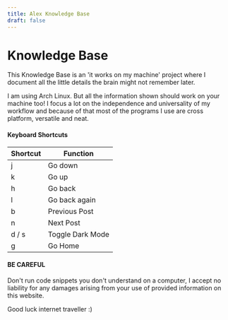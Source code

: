 ```yaml
---
title: Alex Knowledge Base
draft: false
---
```


# Knowledge Base

This Knowledge Base is an 'it works on my machine' project where I document all the little details the brain might not remember later.

I am using Arch Linux. But all the information shown should work on your machine too! I focus a lot on the independence and universality of my workflow and because of that most of the programs I use are cross platform, versatile and neat. 

#### Keyboard Shortcuts

| Shortcut | Function         |
| -------- | ---------------- |
| j        | Go down          |
| k        | Go up            |
| h        | Go back          |
| l        | Go back again    |
| b        | Previous Post    |
| n        | Next Post        |
| d / s    | Toggle Dark Mode |
| g        | Go Home          |



#### BE CAREFUL 
Don't run code snippets you don't understand on a computer, I accept no liability for any damages arising from your use of provided information on this website.

Good luck internet traveller :)
